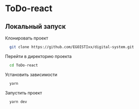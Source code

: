 # ToDo-react

## Локальный запуск

Клонировать проект

```bash
  git clone https://github.com/EGOISTIxx/digital-system.git
```

Перейти в директорию проекта

```bash
  cd ToDo-react
```

Установить зависимости

```bash
  yarn
```

Запустить проект

```bash
  yarn dev
```

